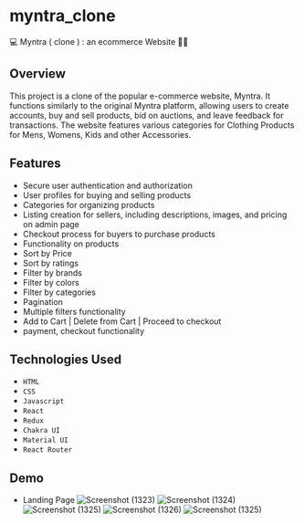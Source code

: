 # myntra_clone

💻 Myntra ( clone ) : an ecommerce Website 🚀🎯


## Overview

This project is a clone of the popular e-commerce website, Myntra. It functions similarly to the original Myntra platform, allowing users to create accounts, buy and sell products, bid on auctions, and leave feedback for transactions. The website features various categories for Clothing Products for Mens, Womens, Kids and other Accessories.


## Features

- Secure user authentication and authorization
- User profiles for buying and selling products
- Categories for organizing products
- Listing creation for sellers, including descriptions, images, and pricing on admin page
- Checkout process for buyers to purchase products
- Functionality on products
- Sort by Price
- Sort by ratings
- Filter by brands
- Filter by colors
- Filter by categories
- Pagination
- Multiple filters functionality
- Add to Cart | Delete from Cart | Proceed to checkout
- payment, checkout functionality


## Technologies Used

- `HTML`
- `CSS`
- `Javascript`
- `React`
- `Redux`
- `Chakra UI`
- `Material UI`
- `React Router`


## Demo 
- Landing Page
![Screenshot (1323)](https://user-images.githubusercontent.com/112798268/235461187-e4a786cb-9b93-4209-adf8-ad4c9d2df6d7.png)
![Screenshot (1324)](https://user-images.githubusercontent.com/112798268/235461243-b91c89af-1139-4075-b4e2-9d9a1ce119b7.png)
![Screenshot (1325)](https://user-images.githubusercontent.com/112798268/235461270-473b8b0e-5c94-4e4c-b4ae-988df4299f16.png)
![Screenshot (1326)](https://user-images.githubusercontent.com/112798268/235461312-b5b276ad-0a00-4915-9bb3-a9cff211a46a.png)
![Screenshot (1325)](https://user-images.githubusercontent.com/112798268/235461341-8f2db6ad-4a23-4d45-bac7-719fe74a367c.jpg)




